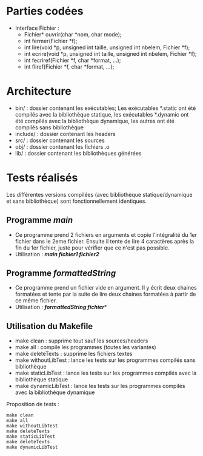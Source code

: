 # Parties codées
* Interface Fichier :
  * Fichier* ouvrir(char *nom, char mode);
  * int fermer(Fichier *f);
  * int lire(void *p, unsigned int taille, unsigned int nbelem, Fichier *f);
  * int ecrire(void *p, unsigned int taille, unsigned int nbelem, Fichier *f);
  * int fecriref(Fichier *f, char *format, ...);
  * int fliref(Fichier *f, char *format, ...);

# Architecture
* bin/ : dossier contenant les exécutables; Les exécutables *.static ont été compilés avec la bibliothèque statique, les exécutables *.dynamic ont été compilés avec la bibliothèque dynamique, les autres ont été compilés sans bibliothèque
* include/ : dossier contenant les headers
* src/ : dossier contenant les sources
* obj/ : dossier contenant les fichiers .o
* lib/ : dossier contenant les bibliothèques générées

# Tests réalisés
Les différentes versions compilées (avec bibliothèque statique/dynamique et sans bibliothèque) sont fonctionnellement identiques.
## Programme *main*
* Ce programme prend 2 fichiers en arguments et copie l'intégralité du 1er fichier dans le 2eme fichier. Ensuite il tente de lire 4 caractères après la fin du 1er fichier, juste pour vérifier que ce n'est pas possible.
* Utilisation : ***main fichier1 fichier2***

## Programme *formattedString*
* Ce programme prend un fichier vide en argument. Il y écrit deux chaines formatées et tente par la suite de lire deux chaines formatées à partir de ce même fichier.
* Utilisation : ***formattedString fichier****

## Utilisation du Makefile
* make clean : supprime tout sauf les sources/headers
* make all : compile les programmes (toutes les variantes)
* make deleteTexts : supprime les fichiers textes
* make withoutLibTest : lance les tests sur les programmes compilés sans bibliothèque
* make staticLibTest : lance les tests sur les programmes compilés avec la bibliothèque statique
* make dynamicLibTest : lance les tests sur les programmes compilés avec la bibliothèque dynamique

Proposition de tests :
```
make clean
make all
make withoutLibTest
make deleteTexts
make staticLibTest
make deleteTexts
make dynamicLibTest
```
